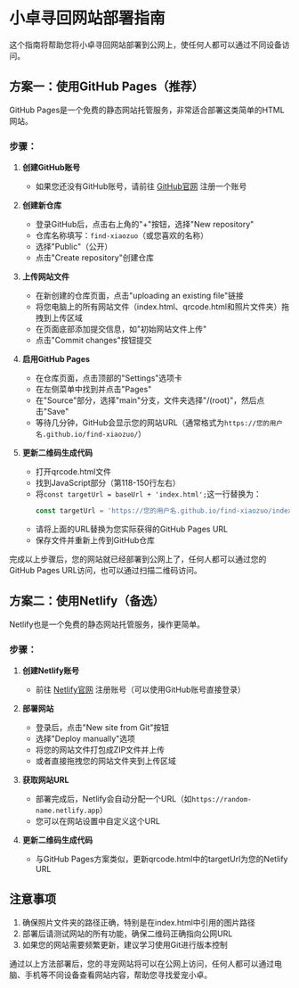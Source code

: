# 小卓寻回网站部署指南

这个指南将帮助您将小卓寻回网站部署到公网上，使任何人都可以通过不同设备访问。

## 方案一：使用GitHub Pages（推荐）

GitHub Pages是一个免费的静态网站托管服务，非常适合部署这类简单的HTML网站。

### 步骤：

1. **创建GitHub账号**
   - 如果您还没有GitHub账号，请前往 [GitHub官网](https://github.com) 注册一个账号

2. **创建新仓库**
   - 登录GitHub后，点击右上角的"+"按钮，选择"New repository"
   - 仓库名称填写：`find-xiaozuo`（或您喜欢的名称）
   - 选择"Public"（公开）
   - 点击"Create repository"创建仓库

3. **上传网站文件**
   - 在新创建的仓库页面，点击"uploading an existing file"链接
   - 将您电脑上的所有网站文件（index.html、qrcode.html和照片文件夹）拖拽到上传区域
   - 在页面底部添加提交信息，如"初始网站文件上传"
   - 点击"Commit changes"按钮提交

4. **启用GitHub Pages**
   - 在仓库页面，点击顶部的"Settings"选项卡
   - 在左侧菜单中找到并点击"Pages"
   - 在"Source"部分，选择"main"分支，文件夹选择"/(root)"，然后点击"Save"
   - 等待几分钟，GitHub会显示您的网站URL（通常格式为`https://您的用户名.github.io/find-xiaozuo/`）

5. **更新二维码生成代码**
   - 打开qrcode.html文件
   - 找到JavaScript部分（第118-150行左右）
   - 将`const targetUrl = baseUrl + 'index.html';`这一行替换为：
     ```javascript
     const targetUrl = 'https://您的用户名.github.io/find-xiaozuo/index.html';
     ```
   - 请将上面的URL替换为您实际获得的GitHub Pages URL
   - 保存文件并重新上传到GitHub仓库

完成以上步骤后，您的网站就已经部署到公网上了，任何人都可以通过您的GitHub Pages URL访问，也可以通过扫描二维码访问。

## 方案二：使用Netlify（备选）

Netlify也是一个免费的静态网站托管服务，操作更简单。

### 步骤：

1. **创建Netlify账号**
   - 前往 [Netlify官网](https://www.netlify.com) 注册账号（可以使用GitHub账号直接登录）

2. **部署网站**
   - 登录后，点击"New site from Git"按钮
   - 选择"Deploy manually"选项
   - 将您的网站文件打包成ZIP文件并上传
   - 或者直接拖拽您的网站文件夹到上传区域

3. **获取网站URL**
   - 部署完成后，Netlify会自动分配一个URL（如`https://random-name.netlify.app`）
   - 您可以在网站设置中自定义这个URL

4. **更新二维码生成代码**
   - 与GitHub Pages方案类似，更新qrcode.html中的targetUrl为您的Netlify URL

## 注意事项

1. 确保照片文件夹的路径正确，特别是在index.html中引用的图片路径
2. 部署后请测试网站的所有功能，确保二维码正确指向公网URL
3. 如果您的网站需要频繁更新，建议学习使用Git进行版本控制

通过以上方法部署后，您的寻宠网站将可以在公网上访问，任何人都可以通过电脑、手机等不同设备查看网站内容，帮助您寻找爱宠小卓。